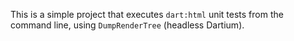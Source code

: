 This is a simple project that executes `dart:html` unit tests
from the command line, using `DumpRenderTree` (headless Dartium).
